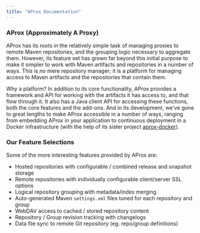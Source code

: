 ```yaml
---
title: "AProx Documentation"
---
```


### AProx (Approximately A Proxy)

AProx has its roots in the relatively simple task of managing proxies to remote Maven repositories, and the grouping logic necessary to aggregate them. However, its feature set has grown far beyond this initial purpose to make it simpler to work with Maven artifacts and repositories in a number of ways. This is no mere repository manager; it is a platform for managing access to Maven artifacts and the repositories that contain them.

Why a platform? In addition to its core functionality, AProx provides a framework and API for working with the artifacts it has access to, and that flow through it. It also has a Java client API for accessing these functions, both the core features and the add-ons. And in its development, we've gone to great lengths to make AProx accessible in a number of ways, ranging from embedding AProx in your application to continuous deployment in a Docker infrastructure (with the help of its sister project [aprox-docker](/aprox-docker/)).

### Our Feature Selections

Some of the more interesting features provided by AProx are:

* Hosted repositories with configurable / combined release and snapshot storage
* Remote repositories with individually configurable client/server SSL options
* Logical repository grouping with metadata/index merging
* Auto-generated Maven `settings.xml` files tuned for each repository and group
* WebDAV access to cached / stored repository content
* Repository / Group revision tracking with changelogs
* Data file sync to remote Git repository (eg. repo/group definitions)
